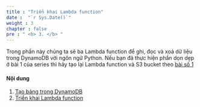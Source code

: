 ```yaml
---
title : "Triển khai Lambda function"
date :  "`r Sys.Date()`" 
weight : 3
chapter : false
pre : " <b> 3. </b> "
---
```

Trong phần này chúng ta sẽ ba Lambda function để ghi, đọc và xoá dữ liệu trong DynamoDB với ngôn ngữ Python. Nếu bạn đã thực hiện phần dọn dẹp ở bài 1 của series thì hãy tạo lại Lambda function và S3 bucket theo [bài số 1](https://000078.awsstudygroup.com/vi)

#### Nội dung
1. [Tạo bảng trong DynamoDB](3-1-create-dynamodb-table/)
2. [Triển khai Lambda function](3-2-deploy-lambda-function/)






